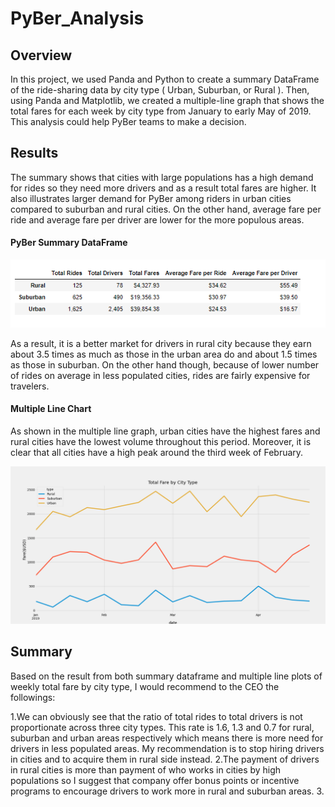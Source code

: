 # PyBer_Analysis
## Overview
In this project, we used Panda and Python to create a summary DataFrame of the ride-sharing data by city type ( Urban, Suburban, or Rural ). Then, using Panda and Matplotlib, we created a multiple-line graph that shows the total fares for each week by city type from January to early May of 2019. This analysis could help PyBer teams to make a decision.

## Results
The summary shows that cities with large populations has a high demand for rides so they need more drivers and as a result total fares are higher. It also illustrates larger demand for PyBer among riders in urban cities compared to suburban and rural cities.
On the other hand, average fare per ride and average fare per driver are lower for the more populous areas.

#### PyBer Summary DataFrame 

![summary dataframe.png](https://github.com/tjavaheripour/PyBer_Analysis/blob/main/analysis/summary%20dataframe.PNG)

As a result, it is a better market for drivers in rural city because they earn about 3.5 times as much as those in the urban area do and about 1.5 times as those in suburban.  On the other hand though, because of lower number of rides on average in less populated cities, rides are fairly expensive for travelers.
#### Multiple Line Chart
As shown in the multiple line graph, urban cities have the highest fares and rural cities have the lowest volume throughout this period. Moreover, it is clear that all cities have a high peak around the third week of February.

![PyBer_fare_summary.png](https://github.com/tjavaheripour/PyBer_Analysis/blob/main/analysis/PyBer_fare_summary.png)

## Summary
Based on the result from both summary dataframe and multiple line plots of weekly total fare by city type, I would recommend to the CEO the followings:

1.We can obviously see that the ratio of total rides to total drivers is not proportionate across three city types.  This rate is 1.6, 1.3 and 0.7 for rural, suburban and urban areas respectively which means there is more need for drivers in less populated areas.  My recommendation is to stop hiring drivers in cities and to acquire them in rural side instead. 
2.The payment of drivers in rural cities is more than payment of who works in cities by high populations so I suggest that company offer bonus points or incentive programs to encourage drivers to work more in rural and suburban areas.
3.
